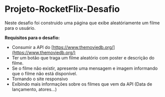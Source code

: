 # Projeto-RocketFlix-Desafio


Neste desafio foi construido uma página que exibe aleatóriamente um filme para o usuário. 

**Requisitos para o desafio:**

- Consumir a API do [https://www.themoviedb.org/](https://www.themoviedb.org/)
- Ter um botão que traga um filme aleatório com poster e descrição do filme.
- Se o filme não existir, apresente uma mensagem e imagem informando que o filme não está disponível.
- Tornando o site responsivo
- Exibindo mais informações sobre os filmes que vem da API (Data de lançamento, atores...)
